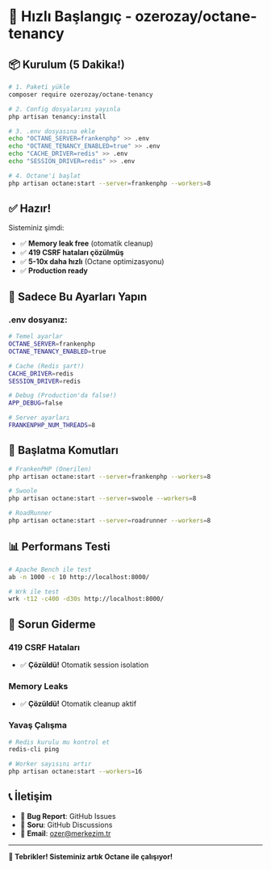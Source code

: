 # 🚀 Hızlı Başlangıç - ozerozay/octane-tenancy

## 📦 Kurulum (5 Dakika!)

```bash
# 1. Paketi yükle
composer require ozerozay/octane-tenancy

# 2. Config dosyalarını yayınla
php artisan tenancy:install

# 3. .env dosyasına ekle
echo "OCTANE_SERVER=frankenphp" >> .env
echo "OCTANE_TENANCY_ENABLED=true" >> .env
echo "CACHE_DRIVER=redis" >> .env
echo "SESSION_DRIVER=redis" >> .env

# 4. Octane'i başlat
php artisan octane:start --server=frankenphp --workers=8
```

## ✅ Hazır! 

Sisteminiz şimdi:
- ✅ **Memory leak free** (otomatik cleanup)
- ✅ **419 CSRF hataları çözülmüş** 
- ✅ **5-10x daha hızlı** (Octane optimizasyonu)
- ✅ **Production ready**

## 🔧 Sadece Bu Ayarları Yapın

### .env dosyanız:
```bash
# Temel ayarlar
OCTANE_SERVER=frankenphp
OCTANE_TENANCY_ENABLED=true

# Cache (Redis şart!)
CACHE_DRIVER=redis
SESSION_DRIVER=redis

# Debug (Production'da false!)
APP_DEBUG=false

# Server ayarları
FRANKENPHP_NUM_THREADS=8
```

## 🚀 Başlatma Komutları

```bash
# FrankenPHP (Önerilen)
php artisan octane:start --server=frankenphp --workers=8

# Swoole
php artisan octane:start --server=swoole --workers=8

# RoadRunner  
php artisan octane:start --server=roadrunner --workers=8
```

## 📊 Performans Testi

```bash
# Apache Bench ile test
ab -n 1000 -c 10 http://localhost:8000/

# Wrk ile test
wrk -t12 -c400 -d30s http://localhost:8000/
```

## 🐛 Sorun Giderme

### 419 CSRF Hataları
- ✅ **Çözüldü!** Otomatik session isolation

### Memory Leaks  
- ✅ **Çözüldü!** Otomatik cleanup aktif

### Yavaş Çalışma
```bash
# Redis kurulu mu kontrol et
redis-cli ping

# Worker sayısını artır
php artisan octane:start --workers=16
```

## 📞 İletişim

- 🐛 **Bug Report**: GitHub Issues
- 💬 **Soru**: GitHub Discussions  
- 📧 **Email**: ozer@merkezim.tr

---

**🎉 Tebrikler! Sisteminiz artık Octane ile çalışıyor!**
